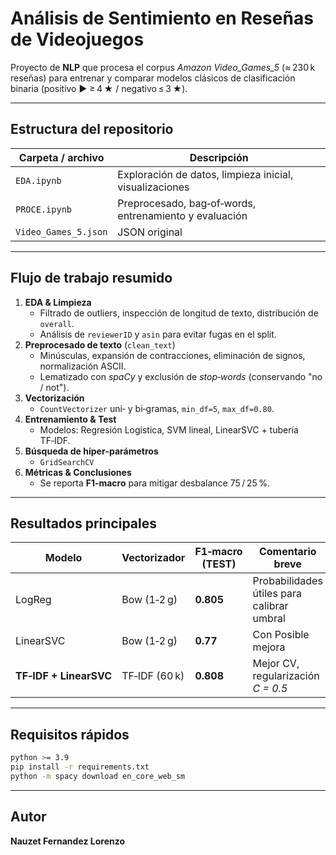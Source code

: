 # Análisis de Sentimiento en Reseñas de Videojuegos

Proyecto de **NLP** que procesa el corpus *Amazon Video\_Games\_5* (≈ 230 k reseñas) para entrenar y comparar modelos clásicos de clasificación binaria (positivo ► ≥ 4 ★ / negativo ≤ 3 ★).

---

## Estructura del repositorio

| Carpeta / archivo          | Descripción                                                             |
| -------------------------- | ----------------------------------------------------------------------- |
| `EDA.ipynb`                | Exploración de datos, limpieza inicial, visualizaciones                 |
| `PROCE.ipynb`              | Preprocesado, bag‑of‑words, entrenamiento y evaluación                  |
| `Video_Games_5.json`       | JSON original                                                           |

---

## Flujo de trabajo resumido

1. **EDA & Limpieza**
   - Filtrado de outliers, inspección de longitud de texto, distribución de `overall`.
   - Análisis de `reviewerID` y `asin` para evitar fugas en el split.
2. **Preprocesado de texto** (`clean_text`)
   - Minúsculas, expansión de contracciones, eliminación de signos, normalización ASCII.
   - Lematizado con *spaCy* y exclusión de *stop‑words* (conservando "no / not").
3. **Vectorización**
   - `CountVectorizer` uni‑ y bi‑gramas, `min_df=5`, `max_df=0.80`.
4. **Entrenamiento & Test**
   - Modelos: Regresión Logística, SVM lineal, LinearSVC + tubería TF‑IDF.
5. **Búsqueda de hiper‑parámetros**
   - `GridSearchCV`
6. **Métricas & Conclusiones**
   - Se reporta **F1‑macro** para mitigar desbalance 75 / 25 %.

---

## Resultados principales

| Modelo                 | Vectorizador  | F1‑macro (TEST) | Comentario breve                           |
| ---------------------- | ------------- | --------------- | ------------------------------------------ |
| LogReg                 | Bow (1‑2 g)   | **0.805**       | Probabilidades útiles para calibrar umbral |
| LinearSVC              | Bow (1‑2 g)   | **0.77**        | Con Posible mejora            |
| **TF‑IDF + LinearSVC** | TF‑IDF (60 k) | **0.808**       | Mejor CV, regularización *C = 0.5*         |

---

## Requisitos rápidos

```bash
python >= 3.9
pip install -r requirements.txt
python -m spacy download en_core_web_sm
```

---

## Autor
**Nauzet Fernandez Lorenzo** 

